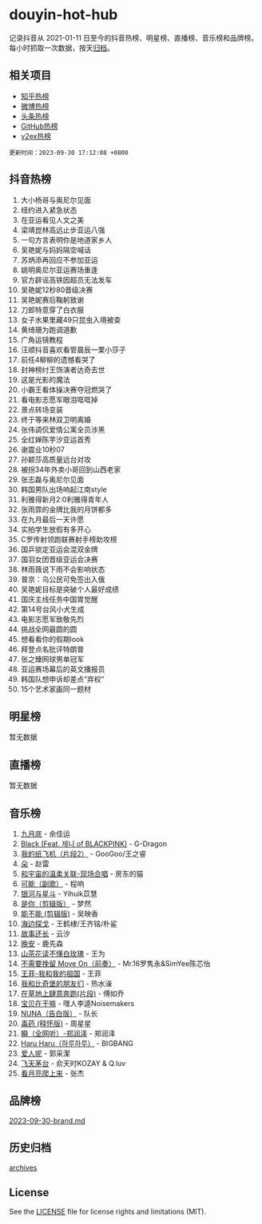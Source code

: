 # douyin-hot-hub

记录抖音从 2021-01-11 日至今的抖音热榜、明星榜、直播榜、音乐榜和品牌榜。每小时抓取一次数据，按天[归档](archives)。

## 相关项目

- [知乎热榜](https://github.com/lonnyzhang423/zhihu-hot-hub)
- [微博热榜](https://github.com/lonnyzhang423/weibo-hot-hub)
- [头条热榜](https://github.com/lonnyzhang423/toutiao-hot-hub)
- [GitHub热榜](https://github.com/lonnyzhang423/github-hot-hub)
- [v2ex热榜](https://github.com/lonnyzhang423/v2ex-hot-hub)


`更新时间：2023-09-30 17:12:08 +0800`

## 抖音热榜

1. 大小杨哥与奥尼尔见面
1. 纽约进入紧急状态
1. 在亚运看见人文之美
1. 梁靖崑林高远止步亚运八强
1. 一句方言表明你是地道家乡人
1. 吴艳妮与妈妈隔空喊话
1. 苏炳添再回应不参加亚运
1. 姚明奥尼尔亚运赛场重逢
1. 官方辟谣高铁因超员无法发车
1. 吴艳妮12秒80晋级决赛
1. 吴艳妮赛后鞠躬致谢
1. 刀郎特意穿了白衣服
1. 女子水果里藏49只昆虫入境被查
1. 黄绮珊为跑调道歉
1. 广角运镜教程
1. 汪顺抖音喜欢看管晨辰一栗小莎子
1. 前任4柳柳的遗憾看哭了
1. 封神榜纣王饰演者达奇去世
1. 这是光影的魔法
1. 小霸王看体操决赛夺冠燃哭了
1. 看电影志愿军眼泪哐哐掉
1. 景点转场变装
1. 终于等来林双卫明离婚
1. 张伟调侃爱情公寓全员涉黑
1. 全红婵陈芋汐亚运首秀
1. 谢震业10秒07
1. 孙颖莎高质量远台对攻
1. 被拐34年外卖小哥回到山西老家
1. 张志磊与奥尼尔见面
1. 韩国男队出场响起江南style
1. 利雅得新月2:0利雅得青年人
1. 张雨霏的金牌比我的月饼都多
1. 在九月最后一天许愿
1. 实拍学生放假有多开心
1. C罗传射领跑联赛射手榜助攻榜
1. 国乒锁定亚运会混双金牌
1. 国羽女团晋级亚运会决赛
1. 林雨薇说下雨不会影响状态
1. 普京：乌公民可免签出入俄
1. 吴艳妮目标是突破个人最好成绩
1. 国庆主线任务中国胃觉醒
1. 第14号台风小犬生成
1. 电影志愿军致敬先烈
1. 挑战全网最圆的圆
1. 想看看你的假期look
1. 拜登点名批评特朗普
1. 张之臻网球男单冠军
1. 亚运赛场幕后的英文播报员
1. 韩国队想申诉却差点“弃权”
1. 15个艺术家画同一题材

## 明星榜

暂无数据

## 直播榜

暂无数据

## 音乐榜

1. [九月底](https://sf6-cdn-tos.douyinstatic.com/obj/tos-cn-ve-2774/oMfewG4PDTFhF8iz3OGQ7ABH5i6fCgnMaoCbzZ) - 余佳运
1. [Black (Feat. 제니 of BLACKPINK)](https://sf3-cdn-tos.douyinstatic.com/obj/tos-cn-ve-2774/2eb92e2debbe4fe0a552bc099aef7f28) - G-Dragon
1. [我的纸飞机（片段2）](https://sf3-cdn-tos.douyinstatic.com/obj/tos-cn-ve-2774/oM2ZrKcg2CD5AeRB2gkeXOFB1IxAGJdZPazYHf) - GooGoo/王之睿
1. [朵](https://sf3-cdn-tos.douyinstatic.com/obj/tos-cn-ve-2774/932f5bdfcd7c47b880525e92ab8a4999) - 赵雷
1. [和宇宙的温柔关联-现场合唱](https://sf6-cdn-tos.douyinstatic.com/obj/tos-cn-ve-2774/o0hONGDYQBgk0e5bqDeQOonVmncA6tC2nBwZLT) - 房东的猫
1. [可能（副歌）](https://sf3-cdn-tos.douyinstatic.com/obj/tos-cn-ve-2774/cde1731888894259b333569393c2fb51) - 程响
1. [银河与星斗](https://sf6-cdn-tos.douyinstatic.com/obj/tos-cn-ve-2774/3cc0bf5f0ef140f7b6743a631bcf3c58) - Yihuik苡慧
1. [是你（剪辑版）](https://sf3-cdn-tos.douyinstatic.com/obj/tos-cn-ve-2774/46019dae783c4c969944217fe1cfafc4) - 梦然
1. [能不能 (剪辑版)](https://sf3-cdn-tos.douyinstatic.com/obj/tos-cn-ve-2774/fc4a6c45b4a34277ba4088e1d7fdff98) - 吴映香
1. [海边探戈](https://sf6-cdn-tos.douyinstatic.com/obj/tos-cn-ve-2774/os9gE0VQCGqt6VQkZDyBBYvfSDY0QFe3vVmubn) - 王鹤棣/王齐铭/朴鲨
1. [故事还长](https://sf6-cdn-tos.douyinstatic.com/obj/tos-cn-ve-2774/30a26758c8594f0ab81ac675c33ee2c5) - 云汐
1. [晚安](https://sf6-cdn-tos.douyinstatic.com/obj/tos-cn-ve-2774/a724c5e224464218839820f4e4fd632f) - 鹿先森
1. [山茶花读不懂白玫瑰](https://sf3-cdn-tos.douyinstatic.com/obj/tos-cn-ve-2774/osfn8B7DktrRHEPJgPCfDbw7QDQEkwC16BxZg9) - 王为
1. [不需要挽留 Move On（前奏）](https://sf3-cdn-tos.douyinstatic.com/obj/tos-cn-ve-2774/ooCBhgCCkF4nExzQL9WZSUbitfA8IsDkgQIYhe) - Mr.16罗隽永&SimYee陈芯怡
1. [王菲-我和我的祖国](https://sf3-cdn-tos.douyinstatic.com/obj/tos-cn-ve-2774/3ef0f373017541e18566595c96123cab) - 王菲
1. [我和比奇堡的朋友们](https://sf6-cdn-tos.douyinstatic.com/obj/tos-cn-ve-2774/f0505db981ea4a6d91453a15924a82aa) - 热水澡
1. [在草地上肆意奔跑(片段)](https://sf6-cdn-tos.douyinstatic.com/obj/tos-cn-ve-2774/8831d494742f45dabdfa8adb8b817259) - 傅如乔
1. [宝贝在干嘛](https://sf6-cdn-tos.douyinstatic.com/obj/tos-cn-ve-2774/okW4hBCfJI5B2ZEgTCtikhMW7IafzNrBQIYkpJ) - 嘿人李逵Noisemakers
1. [NUNA（告白版）](https://sf3-cdn-tos.douyinstatic.com/obj/tos-cn-ve-2774/a65828cbd8ce41a78a430a58b49f4feb) - 队长
1. [毒药 (释怀版)](https://sf6-cdn-tos.douyinstatic.com/obj/tos-cn-ve-2774/oYILMEAzspdZBIzy4frJNB8ZHPHWAhiwowd4Ad) - 周星星
1. [瞬（全网听）-郑润泽](https://sf3-cdn-tos.douyinstatic.com/obj/tos-cn-ve-2774/o4Vb9eJZClCZTnRQYy0BRSeHGrDtrkrQgIBvQt) - 郑润泽
1. [Haru Haru（하루하루）](https://sf3-cdn-tos.douyinstatic.com/obj/tos-cn-ve-2774/940c04aa98154ee7bdbaaa2ad9f28aec) - BIGBANG
1. [爱人呢](https://sf6-cdn-tos.douyinstatic.com/obj/tos-cn-ve-2774/2041dc10f3c442f1992b439a00eaf2ba) - 郭采潔
1. [飞天茅台](https://sf3-cdn-tos.douyinstatic.com/obj/tos-cn-ve-2774/o4GhTV5kIuMWmC2Ai1WzNglssgBfQaqQCSLxUU) - 俞天时KOZAY & Q.luv
1. [看月亮爬上来](https://sf6-cdn-tos.douyinstatic.com/obj/tos-cn-ve-2774/356c324112764016b25295e535f2daf0) - 张杰

## 品牌榜

[2023-09-30-brand.md](archives/2023-09-30-brand.md)

## 历史归档

[archives](archives)

## License

See the [LICENSE](LICENSE) file for license rights and limitations (MIT).
